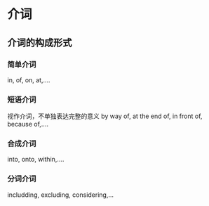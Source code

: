 # 介词

## 介词的构成形式
### 简单介词
in, of, on, at,....
### 短语介词
视作介词，不单独表达完整的意义
by way of, at the end of, in front of, because of,....

### 合成介词
into, onto, within,....

### 分词介词
includding, excluding, considering,...


